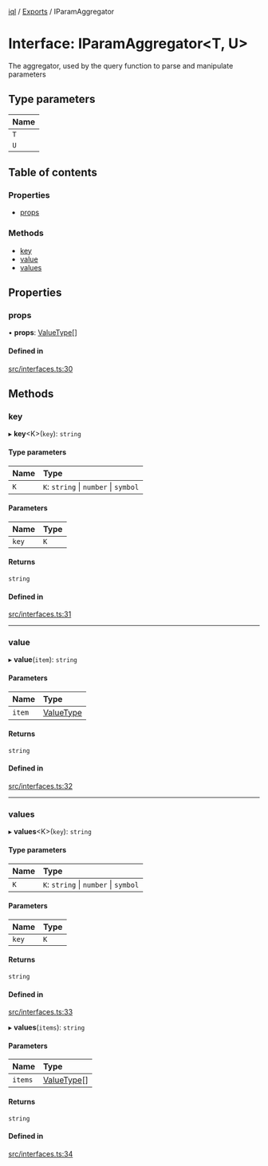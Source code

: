 [iql](../README.md) / [Exports](../modules.md) / IParamAggregator

# Interface: IParamAggregator<T, U\>

The aggregator, used by the query function to parse and manipulate parameters

## Type parameters

| Name |
| :------ |
| `T` |
| `U` |

## Table of contents

### Properties

- [props](iparamaggregator.md#props)

### Methods

- [key](iparamaggregator.md#key)
- [value](iparamaggregator.md#value)
- [values](iparamaggregator.md#values)

## Properties

### props

• **props**: [ValueType](../modules.md#valuetype)[]

#### Defined in

[src/interfaces.ts:30](https://github.com/altnext/iql/blob/8e73bdf/src/interfaces.ts#L30)

## Methods

### key

▸ **key**<K\>(`key`): `string`

#### Type parameters

| Name | Type |
| :------ | :------ |
| `K` | `K`: `string` \| `number` \| `symbol` |

#### Parameters

| Name | Type |
| :------ | :------ |
| `key` | `K` |

#### Returns

`string`

#### Defined in

[src/interfaces.ts:31](https://github.com/altnext/iql/blob/8e73bdf/src/interfaces.ts#L31)

___

### value

▸ **value**(`item`): `string`

#### Parameters

| Name | Type |
| :------ | :------ |
| `item` | [ValueType](../modules.md#valuetype) |

#### Returns

`string`

#### Defined in

[src/interfaces.ts:32](https://github.com/altnext/iql/blob/8e73bdf/src/interfaces.ts#L32)

___

### values

▸ **values**<K\>(`key`): `string`

#### Type parameters

| Name | Type |
| :------ | :------ |
| `K` | `K`: `string` \| `number` \| `symbol` |

#### Parameters

| Name | Type |
| :------ | :------ |
| `key` | `K` |

#### Returns

`string`

#### Defined in

[src/interfaces.ts:33](https://github.com/altnext/iql/blob/8e73bdf/src/interfaces.ts#L33)

▸ **values**(`items`): `string`

#### Parameters

| Name | Type |
| :------ | :------ |
| `items` | [ValueType](../modules.md#valuetype)[] |

#### Returns

`string`

#### Defined in

[src/interfaces.ts:34](https://github.com/altnext/iql/blob/8e73bdf/src/interfaces.ts#L34)
